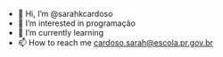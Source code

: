 - 👋 Hi, I’m @sarahkcardoso
- 👀 I’m interested in programação
- 🌱 I’m currently learning 
- 📫 How to reach me cardoso.sarah@escola.pr.gov.br 



